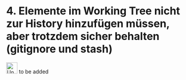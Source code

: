 # 4. Elemente im Working Tree nicht zur History hinzufügen müssen, aber trotzdem sicher behalten (gitignore und stash)
<!-- Änderungen entweder vom Tracking lösen, oder stashen; nützlich für den Fall, wenn man mal den Branch kurzzeitig wechseln möchte -->

<img src="../../images/under-construction_symbol.png" alt="Under Construction" width="30" /> to be added
